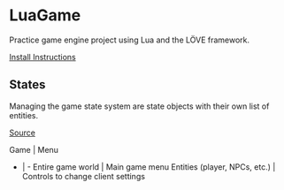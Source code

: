 # LuaGame
Practice game engine project using Lua and the LÖVE framework.

[Install Instructions](/install.md)

## States
Managing the game state system are state objects with their own list of entities.

[Source](/src/base_state.lua)

Game | Menu
- | -
Entire game world | Main game menu
Entities (player, NPCs, etc.) | Controls to change client settings
